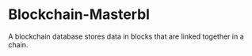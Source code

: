 # Blockchain-Masterbl
A blockchain database stores data in blocks that are linked together in a chain.
